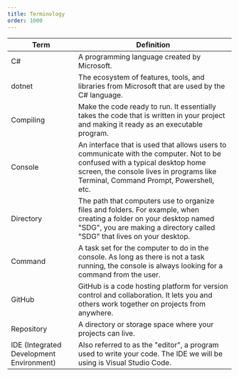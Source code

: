 ```yaml
---
title: Terminology
order: 1000
---
```


| Term                                     | Definition                                                                                                                                                                                                 |
| ---------------------------------------- | ---------------------------------------------------------------------------------------------------------------------------------------------------------------------------------------------------------- |
| C#                                       | A programming language created by Microsoft.                                                                                                                                                               |
| dotnet                                   | The ecosystem of features, tools, and libraries from Microsoft that are used by the C# language.                                                                                                           |
| Compiling                                | Make the code ready to run. It essentially takes the code that is written in your project and making it ready as an executable program.                                                                    |
| Console                                  | An interface that is used that allows users to communicate with the computer. Not to be confused with a typical desktop home screen, the console lives in programs like Terminal, Command Prompt, Powershell, etc. |
| Directory                                | The path that computers use to organize files and folders. For example, when creating a folder on your desktop named "SDG", you are making a directory called "SDG" that lives on your desktop.            |
| Command                                  | A task set for the computer to do in the console. As long as there is not a task running, the console is always looking for a command from the user.                                                       |
| GitHub                                   | GitHub is a code hosting platform for version control and collaboration. It lets you and others work together on projects from anywhere.                                                                   |
| Repository                               | A directory or storage space where your projects can live.                                                                                                                                                 |
| IDE (Integrated Development Environment) | Also referred to as the "editor", a program used to write your code. The IDE we will be using is Visual Studio Code.                                                                                                                                       |
